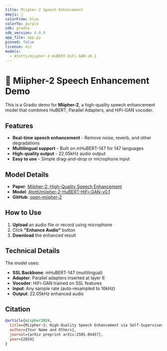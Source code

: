 ```yaml
---
title: Miipher-2 Speech Enhancement
emoji: 🎤
colorFrom: blue
colorTo: purple
sdk: gradio
sdk_version: 4.0.0
app_file: app.py
pinned: false
license: mit
models:
  - Atotti/miipher-2-HuBERT-HiFi-GAN-v0.1
---
```


# 🎤 Miipher-2 Speech Enhancement Demo

This is a Gradio demo for **Miipher-2**, a high-quality speech enhancement model that combines HuBERT, Parallel Adapters, and HiFi-GAN vocoder.

## Features

- **Real-time speech enhancement** - Remove noise, reverb, and other degradations
- **Multilingual support** - Built on mHuBERT-147 for 147 languages
- **High-quality output** - 22.05kHz audio output
- **Easy to use** - Simple drag-and-drop or microphone input

## Model Details

- **Paper**: [Miipher-2: High-Quality Speech Enhancement](https://arxiv.org/abs/2505.04457)
- **Model**: [Atotti/miipher-2-HuBERT-HiFi-GAN-v0.1](https://huggingface.co/Atotti/miipher-2-HuBERT-HiFi-GAN-v0.1)
- **GitHub**: [open-miipher-2](https://github.com/your-repo/open-miipher-2)

## How to Use

1. **Upload** an audio file or record using microphone
2. Click **"Enhance Audio"** button
3. **Download** the enhanced result

## Technical Details

The model uses:
- **SSL Backbone**: mHuBERT-147 (multilingual)
- **Adapter**: Parallel adapters inserted at layer 6
- **Vocoder**: HiFi-GAN trained on SSL features
- **Input**: Any sample rate (auto-resampled to 16kHz)
- **Output**: 22.05kHz enhanced audio

## Citation

```bibtex
@article{miipher2024,
  title={Miipher-2: High-Quality Speech Enhancement via Self-Supervised Learning},
  author={Your Name and Others},
  journal={arXiv preprint arXiv:2505.04457},
  year={2024}
}
```